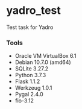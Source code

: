 # yadro_test
Test task for Yadro

### Tools

- Oracle VM VirtualBox 6.1
- Debian 10.7.0 (amd64)
- SQLite 3.27.2
- Python 3.7.3
- Flask 1.1.2
- Werkzeug 1.0.1
- Pygal 2.4.0
- fio-3.12
